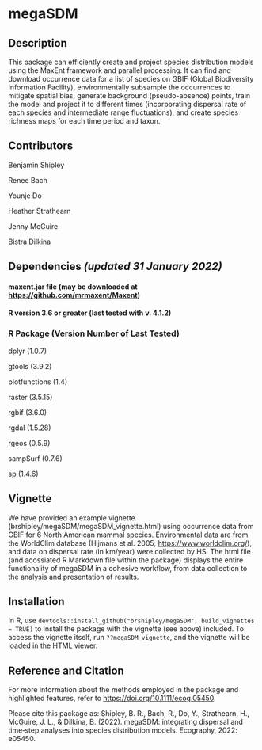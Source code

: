 
<!-- README.md is generated from README.Rmd. Please edit that file -->

# megaSDM

<!-- badges: start -->

<!-- badges: end -->

## Description

This package can efficiently create and project species distribution
models using the MaxEnt framework and parallel processing. It can find
and download occurrence data for a list of species on GBIF (Global
Biodiversity Information Facility), environmentally subsample the
occurrences to mitigate spatial bias, generate background
(pseudo-absence) points, train the model and project it to different
times (incorporating dispersal rate of each species and intermediate
range fluctuations), and create species richness maps for each time
period and taxon.

## Contributors

Benjamin Shipley

Renee Bach

Younje Do

Heather Strathearn

Jenny McGuire

Bistra Dilkina

## Dependencies *(updated 31 January 2022)*

#### maxent.jar file (may be downloaded at <https://github.com/mrmaxent/Maxent>)

#### R version 3.6 or greater (last tested with v. 4.1.2)

### R Package (Version Number of Last Tested)

dplyr (1.0.7)

gtools (3.9.2)

plotfunctions (1.4)

raster (3.5.15)

rgbif (3.6.0)

rgdal (1.5.28)

rgeos (0.5.9)

sampSurf (0.7.6)

sp (1.4.6)

## Vignette

We have provided an example vignette
(brshipley/megaSDM/megaSDM\_vignette.html) using occurrence data from
GBIF for 6 North American mammal species. Environmental data are from
the WorldClim database (Hijmans et al. 2005;
<https://www.worldclim.org/>), and data on dispersal rate (in km/year)
were collected by HS. The html file (and acossiated R Markdown file
within the package) displays the entire functionality of megaSDM in a
cohesive workflow, from data collection to the analysis and presentation
of results.

## Installation

In R, use `devtools::install_github("brshipley/megaSDM", build_vignettes
= TRUE)` to install the package with the vignette (see above) included.
To access the vignette itself, run `??megaSDM_vignette`, and the
vignette will be loaded in the HTML viewer.

## Reference and Citation

For more information about the methods employed in the package and highlighted features, 
refer to <https://doi.org/10.1111/ecog.05450>. 

Please cite this package as:
Shipley, B. R., Bach, R., Do, Y., Strathearn, H., McGuire, J. L., & Dilkina, B. (2022).
megaSDM: integrating dispersal and time‐step analyses into species distribution models.
Ecography, 2022: e05450.

